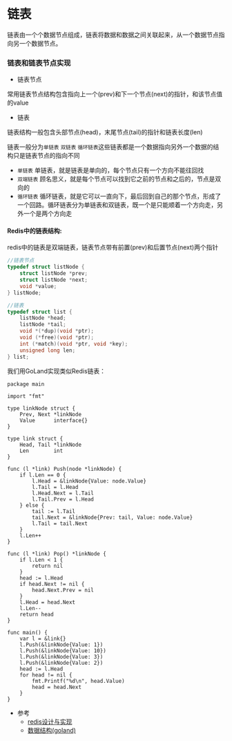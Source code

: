 # 链表

链表由一个个数据节点组成，链表将数据和数据之间关联起来，从一个数据节点指向另一个数据节点。

### 链表和链表节点实现

* 链表节点 

常用链表节点结构包含指向上一个(prev)和下一个节点(next)的指针，和该节点值的value

* 链表

链表结构一般包含头部节点(head)，末尾节点(tail)的指针和链表长度(len)

链表一般分为`单链表` `双链表` `循环链表`这些链表都是一个数据指向另外一个数据的结构只是链表节点的指向不同

- `单链表`
    单链表，就是链表是单向的，每个节点只有一个方向不能往回找
- `双端链表`
    顾名思义，就是每个节点可以找到它之前的节点和之后的，节点是双向的
- `循环链表`
    循环链表，就是它可以一直向下，最后回到自己的那个节点，形成了一个回路。循环链表分为单链表和双链表，既一个是只能顺着一个方向走，另外一个是两个方向走

#### Redis中的链表结构:

redis中的链表是双端链表，链表节点带有前置(prev)和后置节点(next)两个指针

```c
//链表节点
typedef struct listNode {
    struct listNode *prev;
    struct listNode *next;
    void *value;
} listNode;

//链表
typedef struct list {
    listNode *head;
    listNode *tail;
    void *(*dup)(void *ptr);
    void (*free)(void *ptr);
    int (*match)(void *ptr, void *key);
    unsigned long len;
} list;
```

我们用GoLand实现类似Redis链表：

```golnd
package main

import "fmt"

type linkNode struct {
	Prev, Next *linkNode
	Value      interface{}
}

type link struct {
	Head, Tail *linkNode
	Len        int
}

func (l *link) Push(node *linkNode) {
	if l.Len == 0 {
		l.Head = &linkNode{Value: node.Value}
		l.Tail = l.Head
		l.Head.Next = l.Tail
		l.Tail.Prev = l.Head
	} else {
		tail := l.Tail
		tail.Next = &linkNode{Prev: tail, Value: node.Value}
		l.Tail = tail.Next
	}
	l.Len++
}

func (l *link) Pop() *linkNode {
	if l.Len < 1 {
		return nil
	}
	head := l.Head
	if head.Next != nil {
		head.Next.Prev = nil
	}
	l.Head = head.Next
	l.Len--
	return head
}

func main() {
	var l = &link{}
	l.Push(&linkNode{Value: 1})
	l.Push(&linkNode{Value: 10})
	l.Push(&linkNode{Value: 3})
	l.Push(&linkNode{Value: 2})
	head := l.Head
	for head != nil {
		fmt.Printf("%d\n", head.Value)
		head = head.Next
	}
}
```
* 参考
    * [redis设计与实现](https://www.bookstack.cn/read/redisbook/f8fc3415f3c66c78.md)
    * [数据结构(goland)](https://www.bookstack.cn/read/hunterhug-goa.c/algorithm-link.md)